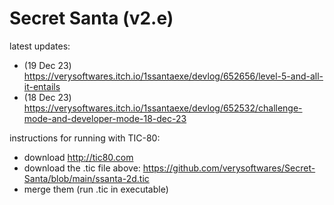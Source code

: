 # Secret Santa (v2.e)
 
latest updates: 
* (19 Dec 23) https://verysoftwares.itch.io/1ssantaexe/devlog/652656/level-5-and-all-it-entails
* (18 Dec 23) https://verysoftwares.itch.io/1ssantaexe/devlog/652532/challenge-mode-and-developer-mode-18-dec-23

instructions for running with TIC-80:
* download http://tic80.com
* download the .tic file above: https://github.com/verysoftwares/Secret-Santa/blob/main/ssanta-2d.tic
* merge them (run .tic in executable)
